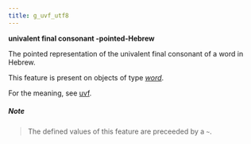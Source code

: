 ```yaml
---
title: g_uvf_utf8
---
```


**univalent final consonant -pointed-Hebrew**


The pointed representation of the univalent final consonant of a word in Hebrew.

This feature is present on objects of type [*word*](otype).

For the meaning, see [uvf](uvf).

##### Note
> The defined values of this feature are preceeded by a `~`.



